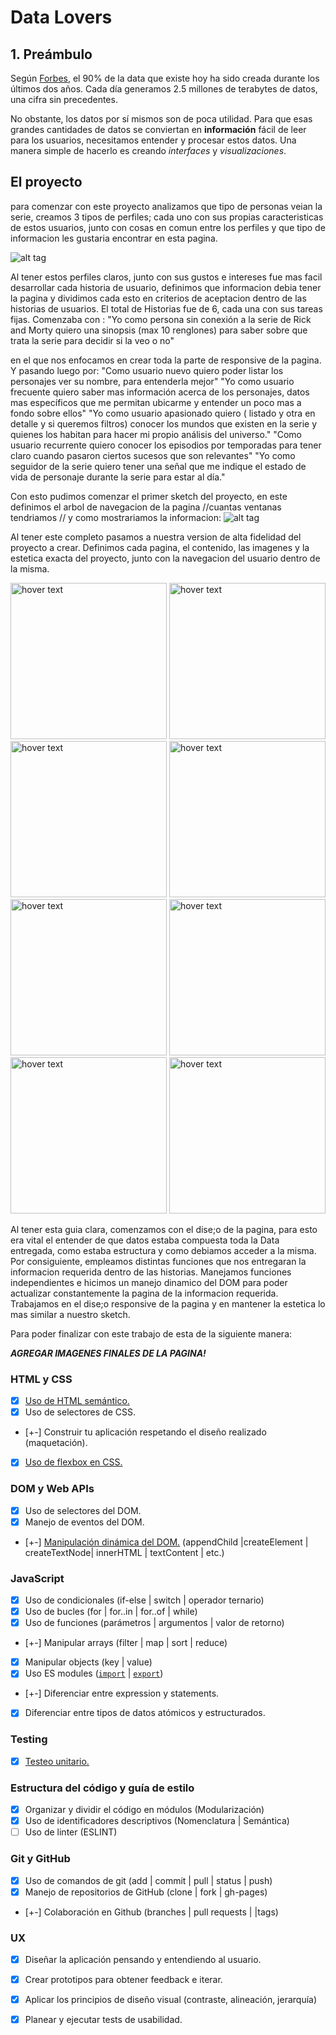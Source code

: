# Data Lovers


## 1. Preámbulo

Según [Forbes](https://www.forbes.com/sites/bernardmarr/2018/05/21/how-much-data-do-we-create-every-day-the-mind-blowing-stats-everyone-should-read),
el 90% de la data que existe hoy ha sido creada durante los últimos dos años.
Cada día generamos 2.5 millones de terabytes de datos, una cifra sin
precedentes.

No obstante, los datos por sí mismos son de poca utilidad. Para que esas
grandes cantidades de datos se conviertan en **información** fácil de leer para
los usuarios, necesitamos entender y procesar estos datos. Una manera simple de
hacerlo es creando _interfaces_ y _visualizaciones_.


##  El proyecto

para comenzar con este proyecto analizamos que tipo de personas veian la serie, creamos 3 tipos de perfiles; cada uno con sus propias caracteristicas de estos usuarios, junto con cosas en comun entre los perfiles y que tipo de informacion les gustaria encontrar en esta pagina. 


  ![alt tag](https://github.com/ApuntaDePuntos/BOG001-data-lovers/blob/master/ImagenesREADme/Usuarios.jpg)

  Al tener estos perfiles claros, junto con sus gustos e intereses fue mas facil desarrollar cada historia de usuario, definimos que informacion debia tener la pagina y dividimos cada esto en criterios de aceptacion dentro de las historias de usuarios. El total de Historias fue de 6, cada una con sus tareas fijas. Comenzaba con :
      "Yo como persona sin conexión a la serie de Rick and Morty quiero una sinopsis (max 10 renglones) para saber sobre que trata la serie para decidir si la veo o no" 

  en el que nos enfocamos en crear toda la parte de responsive de la pagina. Y pasando luego por:
      "Como usuario nuevo quiero poder listar los personajes ver su nombre, para entenderla mejor"
      "Yo como usuario frecuente quiero saber mas información acerca de los personajes, datos mas específicos que me permitan ubicarme y entender un poco mas a fondo sobre ellos"
      "Yo como usuario apasionado quiero ( listado y otra en detalle y si queremos filtros) conocer los mundos que existen en la serie y quienes los habitan para hacer mi propio análisis del universo."
      "Como usuario recurrente quiero conocer los episodios por temporadas para tener claro cuando pasaron ciertos sucesos que son relevantes"
      "Yo como seguidor de la serie quiero tener una señal que me indique el estado de vida de personaje durante la serie para estar al día."


  Con esto pudimos comenzar el primer sketch del proyecto, en este definimos el arbol de navegacion de la pagina //cuantas ventanas tendriamos // y como mostrariamos la informacion: 
  ![alt tag](https://github.com/ApuntaDePuntos/BOG001-data-lovers/blob/master/ImagenesREADme/Sketch%201.jpg)

  Al tener este completo pasamos a nuestra version de alta fidelidad del proyecto a crear. Definimos cada pagina, el contenido, las imagenes y la estetica exacta del proyecto, junto con la navegacion del usuario dentro de la misma. 

<img src="https://github.com/ApuntaDePuntos/BOG001-data-lovers/blob/master/ImagenesREADme/sketch%20Ai%201.png" width="250" title="hover text">
<img src="https://github.com/ApuntaDePuntos/BOG001-data-lovers/blob/master/ImagenesREADme/Sketch%20Ai%202.png" width="250" title="hover text">
<img src="https://github.com/ApuntaDePuntos/BOG001-data-lovers/blob/master/ImagenesREADme/Sketch%20Ai%203.png" width="250" title="hover text">
<img src="https://github.com/ApuntaDePuntos/BOG001-data-lovers/blob/master/ImagenesREADme/Sketch%20Ai%204.png" width="250" title="hover text">
<img src="https://github.com/ApuntaDePuntos/BOG001-data-lovers/blob/master/ImagenesREADme/Sketch%20Ai%205.png" width="250" title="hover text">
<img src="https://github.com/ApuntaDePuntos/BOG001-data-lovers/blob/master/ImagenesREADme/Sketch%20%20Ai%2006.png" width="250" title="hover text">
<img src="https://github.com/ApuntaDePuntos/BOG001-data-lovers/blob/master/ImagenesREADme/Sketch%20Ai%206.png" width="250" title="hover text">
<img src="https://github.com/ApuntaDePuntos/BOG001-data-lovers/blob/master/ImagenesREADme/Sketch%20Ai%207.png" width="250" title="hover text">


Al tener esta guia clara, comenzamos con el dise;o de la pagina, para esto era vital el entender de que datos estaba compuesta toda la Data entregada, como estaba estructura y como debiamos acceder a la misma. Por consiguiente, empleamos distintas funciones que nos entregaran la informacion requerida dentro de las historias. Manejamos funciones independientes e hicimos un manejo dinamico del DOM para poder actualizar constantemente la pagina de la informacion requerida. Trabajamos en el dise;o responsive de la pagina y en mantener la estetica lo mas similar a nuestro sketch. 

Para poder finalizar con este trabajo de esta de la siguiente manera: 

***AGREGAR IMAGENES FINALES DE LA PAGINA!***


### HTML y CSS

* [x] [Uso de HTML semántico.](https://developer.mozilla.org/en-US/docs/Glossary/Semantics#Semantics_in_HTML)
* [x] Uso de selectores de CSS.
* [+-] Construir tu aplicación respetando el diseño realizado (maquetación).
* [x] [Uso de flexbox en CSS.](https://css-tricks.com/snippets/css/a-guide-to-flexbox/)

### DOM y Web APIs

* [x] Uso de selectores del DOM.
* [x] Manejo de eventos del DOM.
* [+-] [Manipulación dinámica del DOM.](https://developer.mozilla.org/es/docs/Referencia_DOM_de_Gecko/Introducci%C3%B3n)
(appendChild |createElement | createTextNode| innerHTML | textContent | etc.)

### JavaScript

* [x] Uso de condicionales (if-else | switch | operador ternario)
* [x] Uso de bucles (for | for..in | for..of | while)
* [x] Uso de funciones (parámetros | argumentos | valor de retorno)
* [+-] Manipular arrays (filter | map | sort | reduce)
* [x] Manipular objects (key | value)
* [x] Uso ES modules ([`import`](https://developer.mozilla.org/en-US/docs/Web/JavaScript/Reference/Statements/import)
| [`export`](https://developer.mozilla.org/en-US/docs/Web/JavaScript/Reference/Statements/export))
* [+-] Diferenciar entre expression y statements.
* [x] Diferenciar entre tipos de datos atómicos y estructurados.

### Testing

* [x] [Testeo unitario.](https://jestjs.io/docs/es-ES/getting-started)

### Estructura del código y guía de estilo

* [x] Organizar y dividir el código en módulos (Modularización)
* [x] Uso de identificadores descriptivos (Nomenclatura | Semántica)
* [ ] Uso de linter (ESLINT)

### Git y GitHub

* [x] Uso de comandos de git (add | commit | pull | status | push)
* [x] Manejo de repositorios de GitHub (clone | fork | gh-pages)
* [+-] Colaboración en Github (branches | pull requests | |tags)

### UX

* [x] Diseñar la aplicación pensando y entendiendo al usuario.
* [x] Crear prototipos para obtener feedback e iterar.
* [x] Aplicar los principios de diseño visual (contraste, alineación, jerarquía)
* [x] Planear y ejecutar tests de usabilidad.




